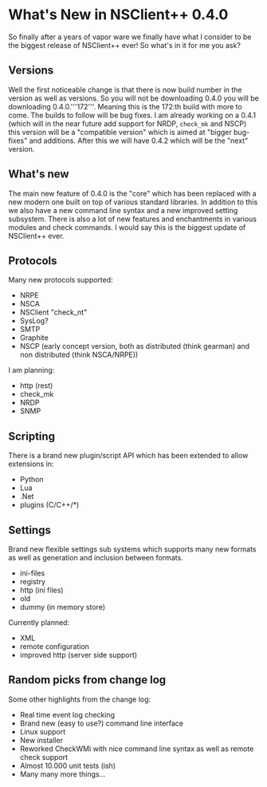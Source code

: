 # What's New in NSClient++ 0.4.0 #

So finally after a years of vapor ware we finally have what I consider to be the biggest release of NSClient++ ever! So what's in it for me you ask?

## Versions ##

Well the first noticeable change is that there is now build number in the version as well as versions. So you will not be downloading 0.4.0 you will be downloading 0.4.0.'''172'''. Meaning this is the 172:th build with more to come. The builds to follow will be bug fixes. I am already working on a 0.4.1 (which will in the near future add support for NRDP, `check_mk` and NSCP) this version will be a "compatible version" which is aimed at "bigger bug-fixes" and additions.
After this we will have 0.4.2 which will be the "next" version.

## What's new ##

The main new feature of 0.4.0 is the "core" which has been replaced with a new modern one built on top of various standard libraries.
In addition to this we also have a new command line syntax and a new improved setting subsystem.
There is also a lot of new features and enchantments in various modules and check commands.
I would say this is the biggest update of NSClient++ ever.

## Protocols ##

Many new protocols supported:

- NRPE
- NSCA
- NSClient "check_nt"
- SysLog?
- SMTP
- Graphite
- NSCP (early concept version, both as distributed (think gearman) and non distributed (think NSCA/NRPE))

I am planning:

- http (rest)
- check_mk
- NRDP
- SNMP

## Scripting ##

There is a brand new plugin/script API which has been extended to allow extensions in:

- Python
- Lua
- .Net
- plugins (C/C++/\*)

## Settings ##

Brand new flexible settings sub systems which supports many new formats as well as generation and inclusion between formats.

- ini-files
- registry
- http (ini files)
- old
- dummy (in memory store)

Currently planned:

- XML
- remote configuration
- improved http (server side support)

## Random picks from change log ##

Some other highlights from the change log:

- Real time event log checking
- Brand new (easy to use?) command line interface
- Linux support
- New installer
- Reworked CheckWMi with nice command line syntax as well as remote check support
- Almost 10.000 unit tests (ish)
- Many many more things...
